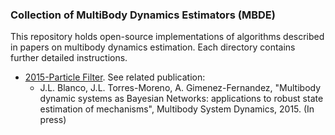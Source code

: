 ### Collection of MultiBody Dynamics Estimators (MBDE) ###


This repository holds open-source implementations of algorithms described in 
papers on multibody dynamics estimation. Each directory contains further detailed instructions.

  * [2015-Particle Filter](https://github.com/jlblancoc/mbde/tree/master/2015-pf-paper/). See related publication: 
    * J.L. Blanco, J.L. Torres-Moreno, A. Gimenez-Fernandez, "Multibody dynamic systems as Bayesian Networks: applications to robust state estimation of mechanisms", Multibody System Dynamics, 2015. (In press)

